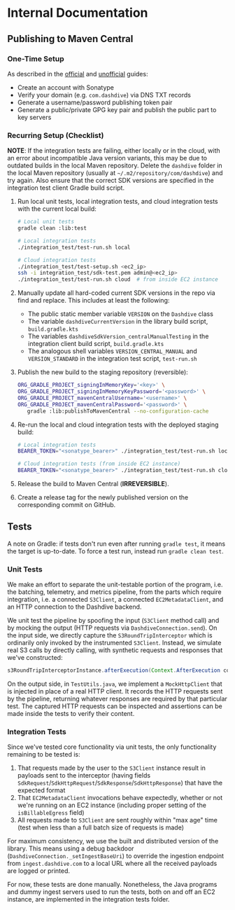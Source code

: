 # Internal Documentation

## Publishing to Maven Central

### One-Time Setup

As described in the [official](https://central.sonatype.org/publish/publish-guide/) and [unofficial](https://madhead.me/posts/no-bullshit-maven-publish/) guides:

- Create an account with Sonatype
- Verify your domain (e.g. `com.dashdive`) via DNS TXT records
- Generate a username/password publishing token pair
- Generate a public/private GPG key pair and publish the public part to key servers

### Recurring Setup (Checklist)

**NOTE**: If the integration tests are failing, either locally or in the cloud, with an error about incompatible Java version variants, this may be due to outdated builds in the local Maven repository. Delete the `dashdive` folder in the local Maven repository (usually at `~/.m2/repository/com/dashdive`) and try again. Also ensure that the correct SDK versions are specified in the integration test client Gradle build script.

1. Run local unit tests, local integration tests, and cloud integration tests with the current local build:

   ```bash
   # Local unit tests
   gradle clean :lib:test

   # Local integration tests
   ./integration_test/test-run.sh local

   # Cloud integration tests
   ./integration_test/test-setup.sh <ec2_ip>
   ssh -i integration_test/sdk-test.pem admin@<ec2_ip>
   ./integration_test/test-run.sh cloud  # from inside EC2 instance
   ```

1. Manually update all hard-coded current SDK versions in the repo via find and replace. This includes at least the following:

   - The public static member variable `VERSION` on the `Dashdive` class
   - The variable `dashdiveCurrentVersion` in the library build script, `build.gradle.kts`
   - The variables `dashdiveSdkVersion_centralManualTesting` in the integration client build script, `build.gradle.kts`
   - The analogous shell variables `VERSION_CENTRAL_MANUAL` and `VERSION_STANDARD` in the integration test script, `test-run.sh`

1. Publish the new build to the staging repository (reversible):

   ```bash
   ORG_GRADLE_PROJECT_signingInMemoryKey='<key>' \
   ORG_GRADLE_PROJECT_signingInMemoryKeyPassword='<password>' \
   ORG_GRADLE_PROJECT_mavenCentralUsername='<username>' \
   ORG_GRADLE_PROJECT_mavenCentralPassword='<password>' \
      gradle :lib:publishToMavenCentral --no-configuration-cache
   ```

1. Re-run the local and cloud integration tests with the deployed staging build:

   ```bash
   # Local integration tests
   BEARER_TOKEN="<sonatype_bearer>" ./integration_test/test-run.sh local -c

   # Cloud integration tests (from inside EC2 instance)
   BEARER_TOKEN="<sonatype_bearer>" ./integration_test/test-run.sh cloud -c
   ```

1. Release the build to Maven Central (**IRREVERSIBLE**).

1. Create a release tag for the newly published version on the corresponding commit on GitHub.

## Tests

A note on Gradle: if tests don't run even after running `gradle test`, it means the target is up-to-date. To force a test run, instead run `gradle clean test`.

### Unit Tests

We make an effort to separate the unit-testable portion of the program, i.e. the batching, telemetry, and metrics pipeline, from the parts which require integration, i.e. a connected `S3Client`, a connected `EC2MetadataClient`, and an HTTP connection to the Dashdive backend.

We unit test the pipeline by spoofing the input (`S3Client` method call) and by mocking the output (HTTP requests via `DashdiveConnection.send`). On the input side, we directly capture the `S3RoundTripInterceptor` which is ordinarily only invoked by the instrumented `S3Client`. Instead, we simulate real S3 calls by directly calling, with synthetic requests and responses that we've constructed:

```java
s3RoundTripInterceptorInstance.afterExecution(Context.AfterExecution context, ExecutionAttributes executionAttributes)
```

On the output side, in `TestUtils.java`, we implement a `MockHttpClient` that is injected in place of a real HTTP client. It records the HTTP requests sent by the pipeline, returning whatever responses are required by that particular test. The captured HTTP requests can be inspected and assertions can be made inside the tests to verify their content.

### Integration Tests

Since we've tested core functionality via unit tests, the only functionality remaining to be tested is:

1. That requests made by the user to the `S3Client` instance result in payloads sent to the interceptor (having fields `SdkRequest`/`SdkHttpRequest`/`SdkResponse`/`SdkHttpResponse`) that have the expected format
1. That `EC2MetadataClient` invocations behave expectedly, whether or not we're running on an EC2 instance (including proper setting of the `isBillableEgress` field)
1. All requests made to `S3Client` are sent roughly within "max age" time (test when less than a full batch size of requests is made)

For maximum consistency, we use the built and distributed version of the library. This means using a debug backdoor (`DashdiveConnection._setIngestBaseUri`) to override the ingestion endpoint from `ingest.dashdive.com` to a local URL where all the received payloads are logged or printed.

For now, these tests are done manually. Nonetheless, the Java programs and dummy ingest servers used to run the tests, both on and off an EC2 instance, are implemented in the integration tests folder.

